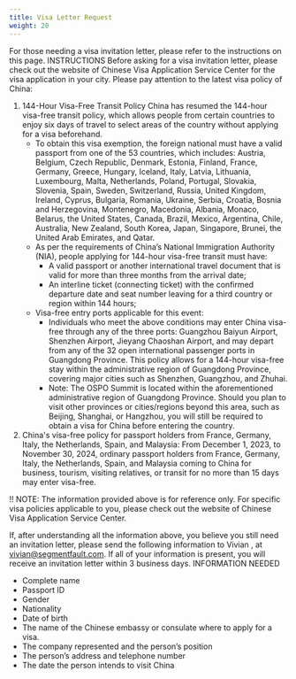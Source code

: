 ```yaml
---
title: Visa Letter Request
weight: 20
---
```


For those needing a visa invitation letter, please refer to the instructions on this page.
INSTRUCTIONS
Before asking for a visa invitation letter, please check out the website of Chinese Visa Application Service Center for the visa application in your city.
Please pay attention to the latest visa policy of China:
1. 144-Hour Visa-Free Transit Policy
China has resumed the 144-hour visa-free transit policy, which allows people from certain countries to enjoy six days of travel to select areas of the country without applying for a visa beforehand. 
   - To obtain this visa exemption, the foreign national must have a valid passport from one of the 53 countries, which includes: Austria, Belgium, Czech Republic, Denmark, Estonia, Finland, France, Germany, Greece, Hungary, Iceland, Italy, Latvia, Lithuania, Luxembourg, Malta, Netherlands, Poland, Portugal, Slovakia, Slovenia, Spain, Sweden, Switzerland, Russia, United Kingdom, Ireland, Cyprus, Bulgaria, Romania, Ukraine, Serbia, Croatia, Bosnia and Herzegovina, Montenegro, Macedonia, Albania, Monaco, Belarus, the United States, Canada, Brazil, Mexico, Argentina, Chile, Australia, New Zealand, South Korea, Japan, Singapore, Brunei, the United Arab Emirates, and Qatar.
   - As per the requirements of China’s National Immigration Authority (NIA), people applying for 144-hour visa-free transit must have:
     - A valid passport or another international travel document that is valid for more than three months from the arrival date;
     - An interline ticket (connecting ticket) with the confirmed departure date and seat number leaving for a third country or region within 144 hours; 
   - Visa-free entry ports applicable for this event:
     - Individuals who meet the above conditions may enter China visa-free through any of the three ports: Guangzhou Baiyun Airport, Shenzhen Airport, Jieyang Chaoshan Airport, and may depart from any of the 32 open international passenger ports in Guangdong Province. This policy allows for a 144-hour visa-free stay within the administrative region of Guangdong Province, covering major cities such as Shenzhen, Guangzhou, and Zhuhai.
     - Note: The OSPO Summit is located within the aforementioned administrative region of Guangdong Province. Should you plan to visit other provinces or cities/regions beyond this area, such as Beijing, Shanghai, or Hangzhou, you will still be required to obtain a visa for China before entering the country.
2. China's visa-free policy for passport holders from France, Germany, Italy, the Netherlands, Spain, and Malaysia:
From December 1, 2023, to November 30, 2024, ordinary passport holders from France, Germany, Italy, the Netherlands, Spain, and Malaysia coming to China for business, tourism, visiting relatives, or transit for no more than 15 days may enter visa-free. 

!! NOTE: The information provided above is for reference only. For specific visa policies applicable to you, please check out the website of Chinese Visa Application Service Center.

If, after understanding all the information above, you believe you still need an invitation letter, please send the following information to Vivian , at vivian@segmentfault.com. If all of your information is present, you will receive an invitation letter within 3 business days.
INFORMATION NEEDED
- Complete name
- Passport ID
- Gender
- Nationality
- Date of birth
- The name of the Chinese embassy or consulate where to apply for a visa.
- The company represented and the person’s position
- The person’s address and telephone number
- The date the person intends to visit China